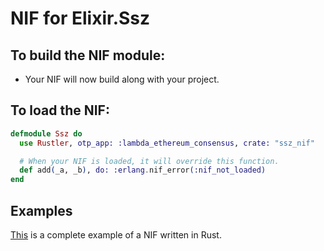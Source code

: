 # NIF for Elixir.Ssz

## To build the NIF module:

- Your NIF will now build along with your project.

## To load the NIF:

```elixir
defmodule Ssz do
  use Rustler, otp_app: :lambda_ethereum_consensus, crate: "ssz_nif"

  # When your NIF is loaded, it will override this function.
  def add(_a, _b), do: :erlang.nif_error(:nif_not_loaded)
end
```

## Examples

[This](https://github.com/rusterlium/NifIo) is a complete example of a NIF written in Rust.
